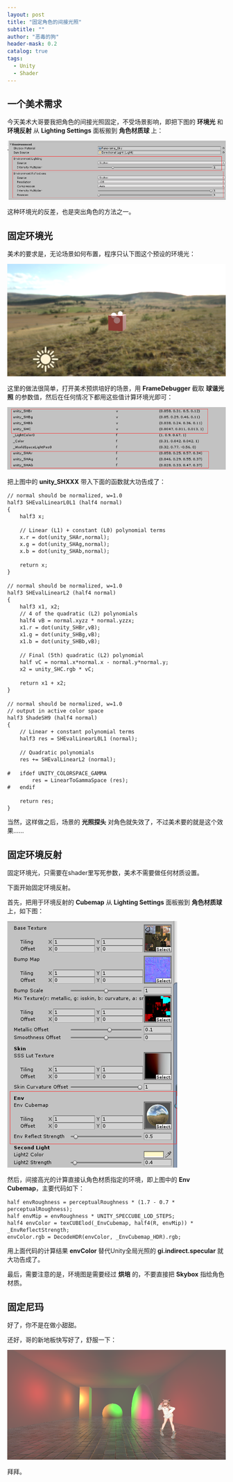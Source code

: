```yaml
---
layout: post
title: "固定角色的间接光照"
subtitle: ""
author: "恶毒的狗"
header-mask: 0.2
catalog: true
tags:
  - Unity
  - Shader
---
```


## 一个美术需求

今天美术大哥要我把角色的间接光照固定，不受场景影响，即把下图的 **环境光** 和 **环境反射** 从 **Lighting Settings** 面板搬到 **角色材质球** 上：

![](/img/fix-indirect-lighting/screenshot1.png)

这种环境光的反差，也是突出角色的方法之一。

## 固定环境光

美术的要求是，无论场景如何布置，程序只认下图这个预设的环境光：

![](/img/fix-indirect-lighting/screenshot2.png)

这里的做法很简单，打开美术预烘培好的场景，用 **FrameDebugger** 截取 **球谐光照** 的参数值，然后在任何情况下都用这些值计算环境光即可：

![](/img/fix-indirect-lighting/screenshot3.png)

把上图中的 **unity_SHXXX** 带入下面的函数就大功告成了：

```
// normal should be normalized, w=1.0
half3 SHEvalLinearL0L1 (half4 normal)
{
    half3 x;

    // Linear (L1) + constant (L0) polynomial terms
    x.r = dot(unity_SHAr,normal);
    x.g = dot(unity_SHAg,normal);
    x.b = dot(unity_SHAb,normal);

    return x;
}

// normal should be normalized, w=1.0
half3 SHEvalLinearL2 (half4 normal)
{
    half3 x1, x2;
    // 4 of the quadratic (L2) polynomials
    half4 vB = normal.xyzz * normal.yzzx;
    x1.r = dot(unity_SHBr,vB);
    x1.g = dot(unity_SHBg,vB);
    x1.b = dot(unity_SHBb,vB);

    // Final (5th) quadratic (L2) polynomial
    half vC = normal.x*normal.x - normal.y*normal.y;
    x2 = unity_SHC.rgb * vC;

    return x1 + x2;
}

// normal should be normalized, w=1.0
// output in active color space
half3 ShadeSH9 (half4 normal)
{
    // Linear + constant polynomial terms
    half3 res = SHEvalLinearL0L1 (normal);

    // Quadratic polynomials
    res += SHEvalLinearL2 (normal);

#   ifdef UNITY_COLORSPACE_GAMMA
        res = LinearToGammaSpace (res);
#   endif

    return res;
}
```

当然，这样做之后，场景的 **光照探头** 对角色就失效了，不过美术要的就是这个效果......

## 固定环境反射

固定环境光，只需要在shader里写死参数，美术不需要做任何材质设置。

下面开始固定环境反射。

首先，把用于环境反射的 **Cubemap** 从 **Lighting Settings** 面板搬到 **角色材质球** 上，如下图：

![](/img/fix-indirect-lighting/screenshot4.png)

然后，间接高光的计算直接认角色材质指定的环境，即上图中的 **Env Cubemap**，主要代码如下：

```
half envRoughness = perceptualRoughness * (1.7 - 0.7 * perceptualRoughness);
half envMip = envRoughness * UNITY_SPECCUBE_LOD_STEPS;
half4 envColor = texCUBElod(_EnvCubemap, half4(R, envMip)) * _EnvReflectStrength;
envColor.rgb = DecodeHDR(envColor, _EnvCubemap_HDR).rgb;
```

用上面代码的计算结果 **envColor** 替代Unity全局光照的 **gi.indirect.specular** 就大功告成了。

最后，需要注意的是，环境图是需要经过 **烘培** 的，不要直接把 **Skybox** 指给角色材质。

## 固定尼玛

好了，你不是在做小甜甜。

还好，哥的新地板快写好了，舒服一下：

![](/img/fix-indirect-lighting/screenshot5.png)

拜拜。













































































































































































